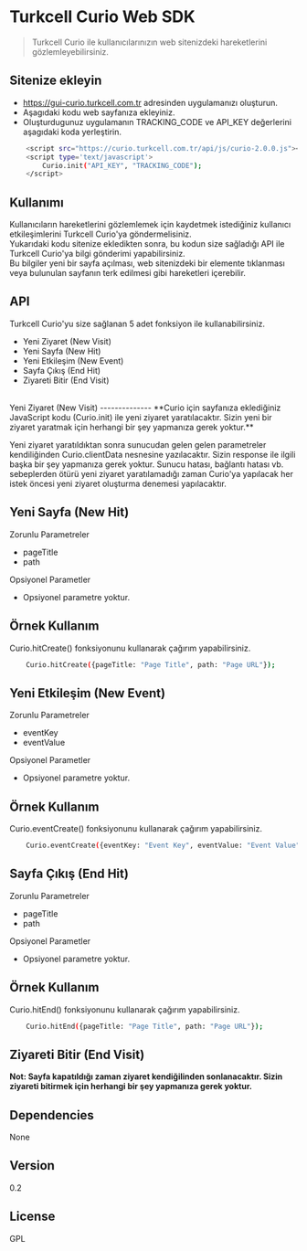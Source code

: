 Turkcell Curio Web SDK
=========

> Turkcell Curio ile kullanıcılarınızın web sitenizdeki hareketlerini gözlemleyebilirsiniz.

Sitenize ekleyin
--------------
  - https://gui-curio.turkcell.com.tr adresinden uygulamanızı oluşturun.
  - Aşagıdaki kodu web sayfanıza ekleyiniz.
  - Oluşturdugunuz uygulamanın TRACKING_CODE ve API_KEY değerlerini aşagıdaki koda yerleştirin.
  

```sh
    <script src="https://curio.turkcell.com.tr/api/js/curio-2.0.0.js"></script>
    <script type='text/javascript'>
    	Curio.init("API_KEY", "TRACKING_CODE");
    </script>
```

Kullanımı
--------------
Kullanıcıların hareketlerini gözlemlemek için kaydetmek istediğiniz kullanıcı etkileşimlerini Turkcell Curio'ya göndermelisiniz.
<br />
Yukarıdaki kodu sitenize ekledikten sonra, bu kodun size sağladığı API ile Turkcell Curio'ya bilgi gönderimi yapabilirsiniz.
<br />
Bu bilgiler yeni bir sayfa açılması, web sitenizdeki bir elemente tıklanması veya bulunulan sayfanın terk edilmesi gibi hareketleri içerebilir.
<br />

API
--------------
Turkcell Curio'yu size sağlanan 5 adet fonksiyon ile kullanabilirsiniz.
  - Yeni Ziyaret (New Visit)
  - Yeni Sayfa (New Hit)
  - Yeni Etkileşim (New Event)
  - Sayfa Çıkış (End Hit)
  - Ziyareti Bitir (End Visit)

<br />
Yeni Ziyaret (New Visit)
--------------
**Curio için sayfanıza eklediğiniz JavaScript kodu (Curio.init) ile yeni ziyaret yaratılacaktır. Sizin yeni bir ziyaret yaratmak için herhangi bir şey yapmanıza gerek yoktur.**  

Yeni ziyaret yaratıldıktan sonra sunucudan gelen gelen parametreler kendiliğinden Curio.clientData nesnesine yazılacaktır. Sizin response ile ilgili başka bir şey yapmanıza gerek yoktur. Sunucu hatası, bağlantı hatası vb. sebeplerden ötürü yeni ziyaret yaratılamadığı zaman Curio'ya yapılacak her istek öncesi yeni ziyaret oluşturma denemesi yapılacaktır.

Yeni Sayfa (New Hit)
--------------
Zorunlu Parametreler
  - pageTitle
  - path

Opsiyonel Parametler
  - Opsiyonel parametre yoktur.

Örnek Kullanım
--------------
Curio.hitCreate() fonksiyonunu kullanarak çağırım yapabilirsiniz. 

```sh
    Curio.hitCreate({pageTitle: "Page Title", path: "Page URL"});

```

Yeni Etkileşim (New Event)
--------------
Zorunlu Parametreler
  - eventKey
  - eventValue

Opsiyonel Parametler
  - Opsiyonel parametre yoktur.

Örnek Kullanım
--------------
Curio.eventCreate() fonksiyonunu kullanarak çağırım yapabilirsiniz. 

```sh
    Curio.eventCreate({eventKey: "Event Key", eventValue: "Event Value"});

```

Sayfa Çıkış (End Hit)
--------------
Zorunlu Parametreler
  - pageTitle
  - path

Opsiyonel Parametler
  - Opsiyonel parametre yoktur.

Örnek Kullanım
--------------
Curio.hitEnd() fonksiyonunu kullanarak çağırım yapabilirsiniz. 

```sh
    Curio.hitEnd({pageTitle: "Page Title", path: "Page URL"});

```

Ziyareti Bitir (End Visit)
--------------
**Not: Sayfa kapatıldığı zaman ziyaret kendiğilinden sonlanacaktır. Sizin ziyareti bitirmek için herhangi bir şey yapmanıza gerek yoktur.**

Dependencies
----
None

Version
----
0.2

License
----
GPL

